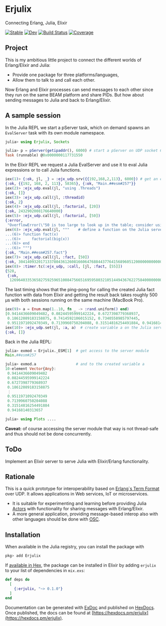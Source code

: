 # Erjulix

Connecting Erlang, Julia, Elixir

[![Stable](https://img.shields.io/badge/docs-stable-blue.svg)](https://pbayer.github.io/erjulix/stable)
[![Dev](https://img.shields.io/badge/docs-dev-blue.svg)](https://pbayer.github.io/erjulix/dev)
[![Build Status](https://github.com/pbayer/erjulix/workflows/CI/badge.svg)](https://github.com/pbayer/erjulix/actions)
[![Coverage](https://codecov.io/gh/pbayer/erjulix/branch/master/graph/badge.svg)](https://codecov.io/gh/pbayer/erjulix)

## Project

This is my ambitious little project to connect the different worlds of Erlang/Elixir and Julia:

- Provide one package for three platforms/languages,
- Allow them to talk to and call each other.

Now Erlang and Elixir processes can send messages to each other since they run on the same BEAM platform and share PIDs. But how about sending messages to Julia and back to Erlang/Elixir.

## A sample session

In the Julia REPL we start a pServer task, which on demand spawns an `EvalServer` task with its own module namespace.

```julia
julia> using Erjulix, Sockets

julia> p = pServer(getipaddr(), 6000) # start a pServer on UDP socket 6000
Task (runnable) @0x0000000117731550
```

In the Elixir REPL we request a Julia EvalServer and use it to 
eval Julia expressions or to call Julia functions.

```elixir
iex(1)> {:ok, jl, _} = :ejx_udp.srv({{192,168,2,113}, 6000}) # get an eval server from Julia
{:ok, {{192, 168, 2, 113}, 58365}, {:ok, "Main.##esm#257"}}
iex(2)> :ejx_udp.eval(jl, "using .Threads")
{:ok, []}
iex(3)> :ejx_udp.call(jl, :threadid)
{:ok, 2}
iex(4)> :ejx_udp.call(jl, :factorial, [20])
{:ok, 2432902008176640000}
iex(5)> :ejx_udp.call(jl, :factorial, [50])
{:error,
 "OverflowError(\"50 is too large to look up in the table; consider using `factorial(big(50))` instead\")"}
iex(6)> :ejx_udp.eval(jl, """    # define a function on the Julia server
...(6)> function fact(x)
...(6)>     factorial(big(x))
...(6)> end
...(6)> """)
{:ok, "Main.##esm#257.fact"}
iex(7)> :ejx_udp.call(jl, :fact, [50])
{:ok, 30414093201713378043612608166064768844377641568960512000000000000}
iex(8)> :timer.tc(:ejx_udp, :call, [jl, :fact, [55]])
{528,
 {:ok,
  12696403353658275925965100847566516959580321051449436762275840000000000000}}
```

The last timing shows that the ping-pong for calling the created Julia fact function with data from Elixir and getting the result back takes roughly 500 µs with both sessions running on the same machine (MacBook Pro).

```elixir
iex(9)> a = Enum.map(1..10, fn _ -> :rand.uniform() end)
[0.9414436609049482, 0.08244595999142224, 0.6727398779368937,
 0.18612089183158875, 0.7414592106015152, 0.7340558985797445,
 0.9511971092470349, 0.7139960750204088, 0.31514816254491884, 0.94168140313657]
iex(10)> :ejx_udp.set(jl, :a, a)  # create variable a on the Julia server
{:ok, []}
```

Back in the Julia REPL:

```julia
julia> exmod = Erjulix._ESM[1]  # get access to the server module
Main.##esm#257

julia> exmod.a                  # and to the created variable a
10-element Vector{Any}:
 0.9414436609049482
 0.08244595999142224
 0.6727398779368937
 0.18612089183158875
 ⋮
 0.9511971092470349
 0.7139960750204088
 0.31514816254491884
 0.94168140313657

julia> using Plots ....
```

**Caveat:** of course accessing the server module that way is not thread-safe and thus should not be done concurrently.

## ToDo

Implement an Elixir server to serve Julia with Elixir/Erlang functionality.

## Rationale

This is a quick prototype for interoperability based on [Erlang`s Term Format](http://erlang.org/doc/apps/erts/erl_ext_dist.html) over UDP. It allows applications in Web services, IoT or microservices.

- It is suitable for experimenting and learning before providing Julia [Actors](https://github.com/JuliaActors/Actors.jl) with functionality for sharing messages with Erlang/Elixir.
- A more general application, providing message-based interop also with other languages should be done with [OSC](http://opensoundcontrol.org).

## Installation

When available in the Julia registry, you can install the package with

```julia
pkg> add Erjulix
```

If [available in Hex](https://hex.pm/docs/publish), the package can be installed in Elixir by adding `erjulix` to your list of dependencies in `mix.exs`:

```elixir
def deps do
  [
    {:erjulix, "~> 0.1.0"}
  ]
end
```

Documentation can be generated with [ExDoc](https://github.com/elixir-lang/ex_doc)
and published on [HexDocs](https://hexdocs.pm). Once published, the docs can
be found at [https://hexdocs.pm/erjulix](https://hexdocs.pm/erjulix).

